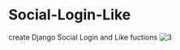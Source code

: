 # Social-Login-Like
create Django Social Login and Like fuctions
![3](C:\Users\love\Desktop\test\0825\myblogproject\img)
